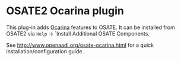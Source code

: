 # OSATE2 Ocarina plugin

This plug-in adds [Ocarina](https://github.com/openaadl/ocarina) features to OSATE. It can be installed from OSATE2 via `Help` -> `Install Additional OSATE Components.

See http://www.openaadl.org/osate-ocarina.html for a quick installation/configuration guide.
